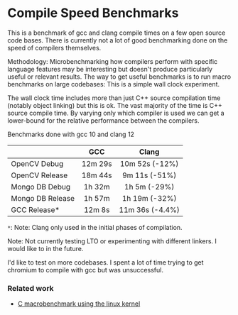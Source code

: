 # Compile Speed Benchmarks

This is a benchmark of gcc and clang compile times on a few open source code bases. There is
currently not a lot of good benchmarking done on the speed of compilers themselves.

Methodology: Microbenchmarking how compilers perform with specific language features may be
interesting but doesn't produce particularly useful or relevant results. The way to get useful
benchmarks is to run macro benchmarks on large codebases: This is a simple wall clock experiment.

The wall clock time includes more than just C++ source compilation time (notably object linking) but
this is ok. The vast majority of the time is C++ source compile time. By varying only which compiler
is used we can get a lower-bound for the relative performance between the compilers.

Benchmarks done with gcc 10 and clang 12

|                  | GCC     | Clang           |
| ---------------- |:-------:|:---------------:|
| OpenCV Debug     | 12m 29s | 10m 52s (-12%)  |
| OpenCV Release   | 18m 44s | 9m 11s  (-51%)  |
| Mongo DB Debug   | 1h 32m  | 1h 5m (-29%)    |
| Mongo DB Release | 1h 57m  | 1h 19m  (-32%)  |
| GCC Release*     | 12m 8s  | 11m 36s (-4.4%) |

`*`: Note: Clang only used in the initial phases of compilation.

<!--| Chromium Release | .       | 5h 30m  |-->
<!--| Chromium Debug   | .       | 5h 15m  |-->

Note: Not currently testing LTO or experimenting with different linkers. I would like to in the
future.

I'd like to test on more codebases. I spent a lot of time trying to get chromium to compile with gcc
but was unsuccessful.

### Related work

- [C macrobenchmark using the linux kernel][1]

[1]: https://linuxplumbersconf.org/event/7/contributions/802/attachments/652/1192/Measuring_Kernel_Compile_Times_w__Clang.pdf
